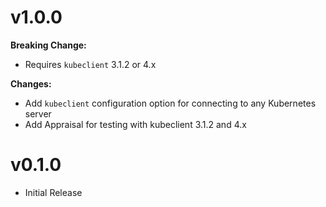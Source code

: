# v1.0.0
**Breaking Change:**
- Requires `kubeclient` 3.1.2 or 4.x

 **Changes:**
- Add `kubeclient` configuration option for connecting to any Kubernetes server
- Add Appraisal for testing with kubeclient 3.1.2 and 4.x

# v0.1.0
- Initial Release
